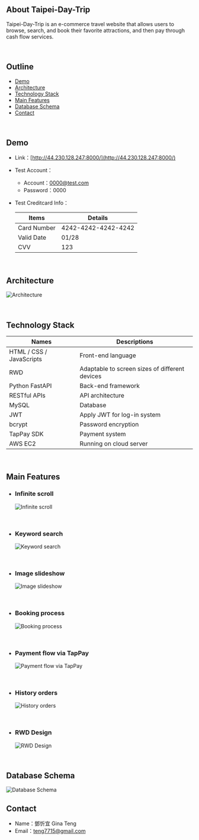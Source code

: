 ## About Taipei-Day-Trip
Taipei-Day-Trip is an e-commerce travel website that allows users to browse, search, and book their favorite attractions, and then pay through cash flow services.

<br/>

## Outline

  - [Demo](#demo)
  - [Architecture](#architecture)
  - [Technology Stack](#technology-stack)
  - [Main Features](#main-features)
  - [Database Schema](#database-schema)
  - [Contact](#contact)

<br/>

## Demo

- Link：[http://44.230.128.247:8000/](http://44.230.128.247:8000/)

- Test Account：
  - Account：0000@test.com
  - Password：0000

- Test Creditcard Info：

  | Items       | Details             |
  | -------     | -------             |
  | Card Number | 4242-4242-4242-4242 |
  | Valid Date  | 01/28               |
  | CVV         | 123                 | 

<br/>

## Architecture
![Architecture](https://github.com/user-attachments/assets/b8ce9542-a983-40e2-b3d6-2d5bd0bd0a11)

<br/>

## Technology Stack

  | Names                    | Descriptions                                   |
  | -------                  | -------                                        |
  | HTML / CSS / JavaScripts | Front-end language                             |
  | RWD                      | Adaptable to screen sizes of different devices |
  | Python FastAPI           | Back-end framework                             |
  | RESTful APIs             | API architecture                               |
  | MySQL                    | Database                                       |
  | JWT                      | Apply JWT for log-in system                    |
  | bcrypt                   | Password encryption                            |
  | TapPay SDK               | Payment system                                 |
  | AWS EC2                  | Running on cloud server                        |

<br/>

## Main Features

- ### Infinite scroll
  ![Infinite scroll](https://github.com/user-attachments/assets/a1d13aa4-5878-4e59-9798-487f6b975d7a)

  <br/>

- ### Keyword search
  ![Keyword search](https://github.com/user-attachments/assets/59244510-2326-4f74-9346-d7c4c71d14d8)

  <br/>
  
- ### Image slideshow
  ![Image slideshow](https://github.com/user-attachments/assets/39fd4ac6-9253-41ed-a88d-03a0d8780617)

  <br/>

- ### Booking process
  ![Booking process](https://github.com/user-attachments/assets/e9d57be9-3d9a-4029-8d0b-0f82978311cb)

   <br/>

- ### Payment flow via TapPay
  ![Payment flow via TapPay](https://github.com/user-attachments/assets/c384779c-86e2-41b4-a8d0-6aa417468268)

  <br/>

- ### History orders
  ![History orders](https://github.com/user-attachments/assets/e8d4719b-e273-4d0d-b74c-f13d0e0ba57a)

  <br/>

- ### RWD Design
  ![RWD Design](https://github.com/user-attachments/assets/3ba05bb8-b12d-4805-b3fe-39879bf33b72)

   <br/>

## Database Schema
![Database Schema](https://github.com/user-attachments/assets/3cbed732-d477-4186-b184-f1bb3b1248dd)


## Contact
- Name：鄧忻宜 Gina Teng
- Email：teng7715@gmail.com
